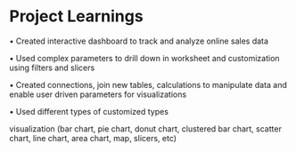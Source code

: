 # Project Learnings

• Created interactive dashboard to track and analyze online sales data

• Used complex parameters to drill down in worksheet and customization using filters and slicers

• Created connections, join new tables, calculations to manipulate data and enable user driven parameters for visualizations

• Used different types of customized types

visualization (bar chart, pie chart, donut chart, clustered bar chart, scatter chart, line chart, area chart, map, slicers, etc)
